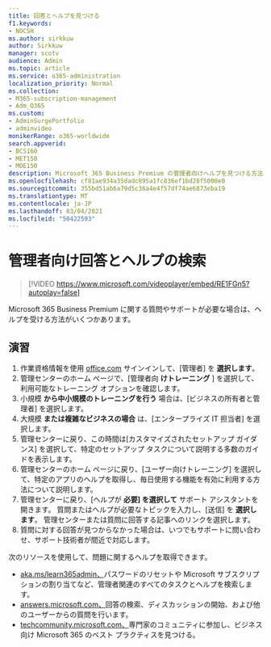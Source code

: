 ```yaml
---
title: 回答とヘルプを見つける
f1.keywords:
- NOCSH
ms.author: sirkkuw
author: Sirkkuw
manager: scotv
audience: Admin
ms.topic: article
ms.service: o365-administration
localization_priority: Normal
ms.collection:
- M365-subscription-management
- Adm_O365
ms.custom:
- AdminSurgePortfolio
- adminvideo
monikerRange: o365-worldwide
search.appverid:
- BCS160
- MET150
- MOE150
description: Microsoft 365 Business Premium の管理者向けヘルプを見つける方法について説明します。
ms.openlocfilehash: cf81ae934a35dadc895a1fc836ef1bd28f5000e0
ms.sourcegitcommit: 355bd51ab6a79d5c36a4e4f57df74ae6873eba19
ms.translationtype: MT
ms.contentlocale: ja-JP
ms.lasthandoff: 03/04/2021
ms.locfileid: "50422593"
---
```

# <a name="find-answers-and-help-for-admins"></a>管理者向け回答とヘルプの検索

> [!VIDEO https://www.microsoft.com/videoplayer/embed/RE1FGn5?autoplay=false]

Microsoft 365 Business Premium に関する質問やサポートが必要な場合は、ヘルプを受ける方法がいくつかあります。

## <a name="try-it"></a>演習

1. 作業資格情報を使用 [office.com](https://office.com) サインインして、[管理者] を **選択します**。
1. 管理センターのホーム ページで、[管理者向 **けトレーニング** ] を選択して、利用可能なトレーニング オプションを確認します。
1. 小規模 **から中小規模のトレーニングを行う** 場合は、[ビジネスの所有者と管理者] を選択します。
1. 大規模 **または複雑なビジネスの場合** は、[エンタープライズ IT 担当者] を選択します。
1. 管理センターに戻り、この時間は[カスタマイズされたセットアップ ガイダンス] を選択して、特定のセットアップ タスクについて説明する多数のガイドを表示します。
1. 管理センターのホーム ページに戻り、[ユーザー向けトレーニング] を選択して、特定のアプリのヘルプを取得し、毎日使用する機能を有効に利用する方法について説明します。
1. 管理センターに戻り、[ヘルプが **必要] を選択して** サポート アシスタントを開きます。 質問またはヘルプが必要なトピックを入力し、[送信] を **選択します**。 管理センターまたは質問に回答する記事へのリンクを選択します。
1. 質問に対する回答が見つからなかった場合は、いつでもサポートに問い合わせ、サポート技術者が間近で対応します。

次のリソースを使用して、問題に関するヘルプを取得できます。

- [aka.ms/learn365admin、](https://aka.ms/learn365admin)パスワードのリセットや Microsoft サブスクリプションの割り当てなど、管理者関連のすべてのタスクとヘルプを検索します。
- [answers.microsoft.com、](https://answers.microsoft.com)回答の検索、ディスカッションの開始、および他のユーザーからの質問を行います。
- [techcommunity.microsoft.com、](https://techcommunity.microsoft.com)専門家のコミュニティに参加し、ビジネス向け Microsoft 365 のベスト プラクティスを見つける。